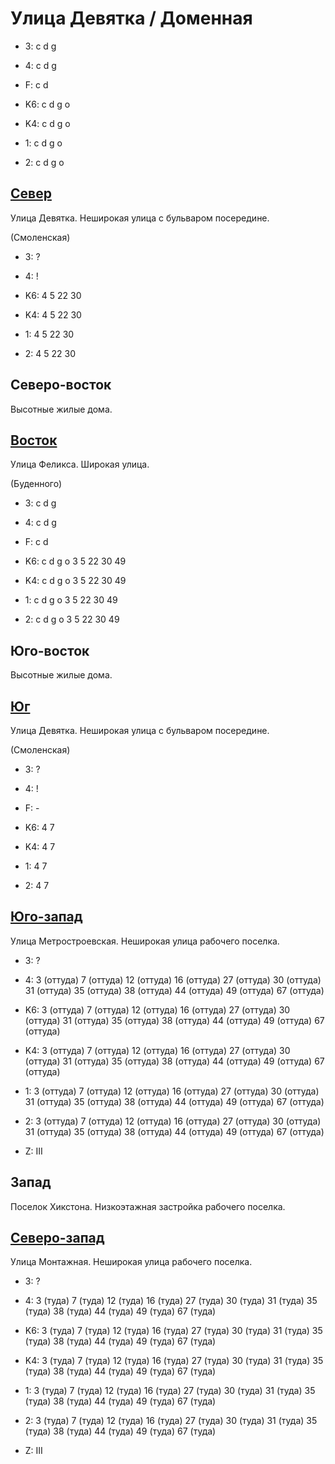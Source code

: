 # Улица Девятка / Доменная

* 3:    c   d   g
* 4:    c   d   g
* F:    c   d

* K6:   c   d   g   o
* K4:   c   d   g   o
* 1:    c   d   g   o
* 2:    c   d   g   o

## [Север](./10520050.md)

Улица Девятка.
Неширокая улица с бульваром посередине.

(Смоленская)

* 3:    ?
* 4:    !

* K6:   4   5   22  30
* K4:   4   5   22  30
* 1:    4   5   22  30
* 2:    4   5   22  30

## Северо-восток

Высотные жилые дома.

## [Восток](./10530060.md)

Улица Феликса.
Широкая улица.

(Буденного)

* 3:    c   d   g
* 4:    c   d   g
* F:    c   d

* K6:   c   d   g   o
        3   5   22  30  49
* K4:   c   d   g   o
        3   5   22  30  49
* 1:    c   d   g   o
        3   5   22  30  49
* 2:    c   d   g   o
        3   5   22  30  49

## Юго-восток

Высотные жилые дома.

## [Юг](./10520070.md)

Улица Девятка.
Неширокая улица с бульваром посередине.

(Смоленская)

* 3:    ?
* 4:    !
* F:    -

* K6:   4   7
* K4:   4   7
* 1:    4   7
* 2:    4   7

## [Юго-запад](./10510070.md)

Улица Метростроевская.
Неширокая улица рабочего поселка.

* 3:    ?
* 4:    3 (оттуда)  7 (оттуда)  12 (оттуда) 16 (оттуда) 27 (оттуда)
        30 (оттуда) 31 (оттуда) 35 (оттуда) 38 (оттуда) 44 (оттуда)
        49 (оттуда) 67 (оттуда)

* K6:   3 (оттуда)  7 (оттуда)  12 (оттуда) 16 (оттуда) 27 (оттуда)
        30 (оттуда) 31 (оттуда) 35 (оттуда) 38 (оттуда) 44 (оттуда)
        49 (оттуда) 67 (оттуда)
* K4:   3 (оттуда)  7 (оттуда)  12 (оттуда) 16 (оттуда) 27 (оттуда)
        30 (оттуда) 31 (оттуда) 35 (оттуда) 38 (оттуда) 44 (оттуда)
        49 (оттуда) 67 (оттуда)
* 1:    3 (оттуда)  7 (оттуда)  12 (оттуда) 16 (оттуда) 27 (оттуда)
        30 (оттуда) 31 (оттуда) 35 (оттуда) 38 (оттуда) 44 (оттуда)
        49 (оттуда) 67 (оттуда)
* 2:    3 (оттуда)  7 (оттуда)  12 (оттуда) 16 (оттуда) 27 (оттуда)
        30 (оттуда) 31 (оттуда) 35 (оттуда) 38 (оттуда) 44 (оттуда)
        49 (оттуда) 67 (оттуда)

* Z:    III

## Запад

Поселок Хикстона.
Низкоэтажная застройка рабочего поселка.

## [Северо-запад](./10510050.md)

Улица Монтажная.
Неширокая улица рабочего поселка.

* 3:    ?
* 4:    3 (туда)    7 (туда)    12 (туда)   16 (туда)   27 (туда)
        30 (туда)   31 (туда)   35 (туда)   38 (туда)   44 (туда)
        49 (туда)   67  (туда)

* K6:   3 (туда)    7 (туда)    12 (туда)   16 (туда)   27 (туда)
        30 (туда)   31 (туда)   35 (туда)   38 (туда)   44 (туда)
        49 (туда)   67  (туда)
* K4:   3 (туда)    7 (туда)    12 (туда)   16 (туда)   27 (туда)
        30 (туда)   31 (туда)   35 (туда)   38 (туда)   44 (туда)
        49 (туда)   67  (туда)
* 1:    3 (туда)    7 (туда)    12 (туда)   16 (туда)   27 (туда)
        30 (туда)   31 (туда)   35 (туда)   38 (туда)   44 (туда)
        49 (туда)   67  (туда)
* 2:    3 (туда)    7 (туда)    12 (туда)   16 (туда)   27 (туда)
        30 (туда)   31 (туда)   35 (туда)   38 (туда)   44 (туда)
        49 (туда)   67  (туда)

* Z:    III
